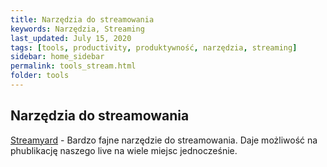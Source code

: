 ```yaml
---
title: Narzędzia do streamowania
keywords: Narzędzia, Streaming
last_updated: July 15, 2020
tags: [tools, productivity, produktywność, narzędzia, streaming]
sidebar: home_sidebar
permalink: tools_stream.html
folder: tools
---
```

## Narzędzia do streamowania

[Streamyard](https://streamyard.com/) - Bardzo fajne narzędzie do streamowania. Daje możliwość na phublikację naszego live na wiele miejsc jednocześnie.
